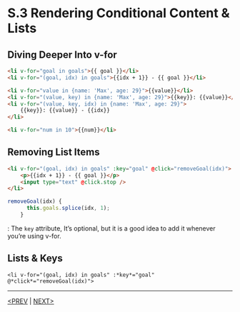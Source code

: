 # S.3 Rendering Conditional Content & Lists

## Diving Deeper Into v-for

```html
<li v-for="goal in goals">{{ goal }}</li>
<li v-for="(goal, idx) in goals">{{idx + 1}} - {{ goal }}</li>

<li v-for="value in {name: 'Max', age: 29}">{{value}}</li>
<li v-for="(value, key) in {name: 'Max', age: 29}">{{key}}: {{value}}</li>
<li v-for="(value, key, idx) in {name: 'Max', age: 29}">
	{{key}}: {{value}} - {{idx}}
</li>

<li v-for="num in 10">{{num}}</li>
```

## Removing List Items

```html
<li v-for="(goal, idx) in goals" :key="goal" @click="removeGoal(idx)">
	<p>{{idx + 1}} - {{ goal }}</p>
	<input type="text" @click.stop />
</li>
```

```jsx
removeGoal(idx) {
      this.goals.splice(idx, 1);
    }
```

: The `key` attribute, It’s optional, but it is a good idea to add it whenever you’re using v-for.

## Lists & Keys

`<li v-for="(goal, idx) in goals" :*key*="goal" @*click*="removeGoal(idx)">`

---

[<PREV](./230520.md) | [NEXT>](./230522.md)
